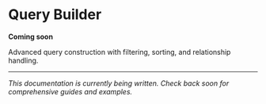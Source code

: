 # Query Builder

**Coming soon**

Advanced query construction with filtering, sorting, and relationship handling.

---

*This documentation is currently being written. Check back soon for comprehensive guides and examples.*
